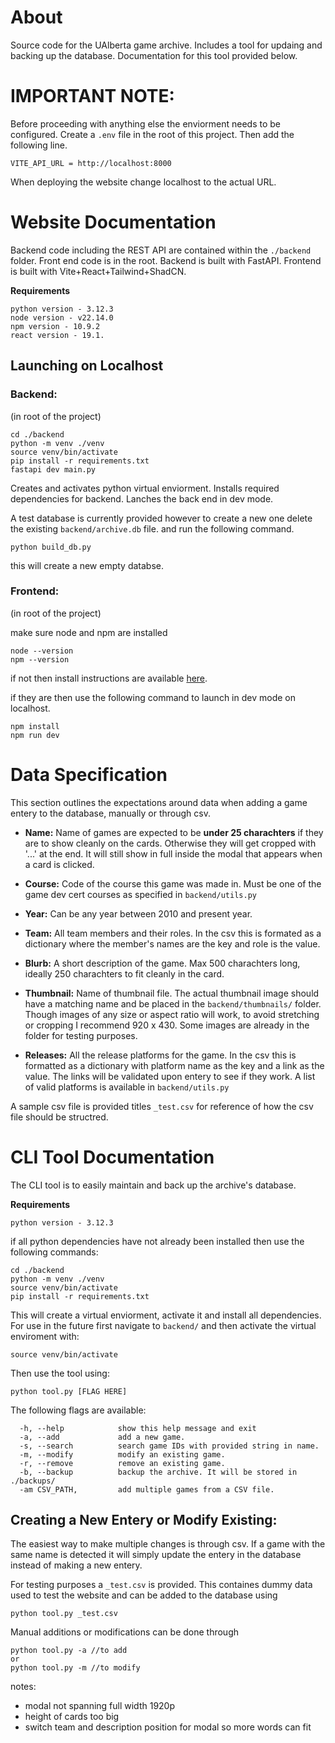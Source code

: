 # About
Source code for the UAlberta game archive. Includes a tool for updaing and backing up the database. Documentation for this tool provided below.

# IMPORTANT NOTE:
Before proceeding with anything else the enviorment needs to be configured. Create a `.env` file in the root of this project. Then add the following line.
```
VITE_API_URL = http://localhost:8000
```
When deploying the website change localhost to the actual URL.

# Website Documentation
Backend code including the REST API are contained within the `./backend` folder. Front end code is in the root. Backend is built with FastAPI. Frontend is built with Vite+React+Tailwind+ShadCN.

**Requirements**
```
python version - 3.12.3
node version - v22.14.0
npm version - 10.9.2
react version - 19.1.
```
## Launching on Localhost
### Backend:
(in root of the project)
```
cd ./backend
python -m venv ./venv
source venv/bin/activate
pip install -r requirements.txt
fastapi dev main.py
```
Creates and activates python virtual enviorment. Installs required dependencies for backend. Lanches the back end in dev mode. 

A test database is currently provided however to create a new one delete the existing `backend/archive.db` file. and run the following command.
```
python build_db.py
```
this will create a new empty databse.

### Frontend:
(in root of the project)

make sure node and npm are installed
```
node --version
npm --version
```
if not then install instructions are available [here](https://github.com/nvm-sh/nvm?tab=readme-ov-file#installing-and-updating).

if they are then use the following command to launch in dev mode on localhost.
```
npm install
npm run dev
```
# Data Specification
This section outlines the expectations around data when adding a game entery to the database, manually or through csv.

- **Name:** Name of games are expected to be **under 25 charachters** if they are to show cleanly on the cards. Otherwise they will get cropped with '...' at the end. It will still show in full inside the modal that appears when a card is clicked.

- **Course:** Code of the course this game was made in. Must be one of the game dev cert courses as specified in `backend/utils.py`

- **Year:** Can be any year between 2010 and present year.

- **Team:** All team members and their roles. In the csv this is formated as a dictionary where the member's names are the key and role is the value.

- **Blurb:** A short description of the game. Max 500 charachters long, ideally 250 charachters to fit cleanly in the card.

- **Thumbnail:** Name of thumbnail file. The actual thumbnail image should have a matching name and be placed in the `backend/thumbnails/` folder. Though images of any size or aspect ratio will work, to avoid stretching or cropping I recommend 920 x 430. Some images are already in the folder for testing purposes.

- **Releases:** All the release platforms for the game. In the csv this is formatted as a dictionary with platform name as the key and a link as the value. The links will be validated upon entery to see if they work. A list of valid platforms is available in `backend/utils.py`
  
A sample csv file is provided titles `_test.csv` for reference of how the csv file should be structred. 

# CLI Tool Documentation
The CLI tool is to easily maintain and back up the archive's database. 

**Requirements**
```
python version - 3.12.3
```
if all python dependencies have not already been installed then use the following commands:
```
cd ./backend
python -m venv ./venv
source venv/bin/activate
pip install -r requirements.txt
```
This will create a virtual enviorment, activate it and install all dependencies. For use in the future first navigate to `backend/` and then activate the virtual enviroment with:
```
source venv/bin/activate
```
Then use the tool using:
```
python tool.py [FLAG HERE]
```
The following flags are available:
```
  -h, --help            show this help message and exit
  -a, --add             add a new game.
  -s, --search          search game IDs with provided string in name.
  -m, --modify          modify an existing game.
  -r, --remove          remove an existing game.
  -b, --backup          backup the archive. It will be stored in ./backups/
  -am CSV_PATH,         add multiple games from a CSV file.
```

## Creating a New Entery or Modify Existing:
The easiest way to make multiple changes is through csv. If a game with the same name is detected it will simply update the entery in the database instead of making a new entery.

For testing purposes a `_test.csv` is provided. This containes dummy data used to test the website and can be added to the database using
```
python tool.py _test.csv
```

Manual additions or modifications can be done through
```
python tool.py -a //to add
or 
python tool.py -m //to modify
```
notes:
- modal not spanning full width 1920p
- height of cards too big
- switch team and description position for modal so more words can fit







